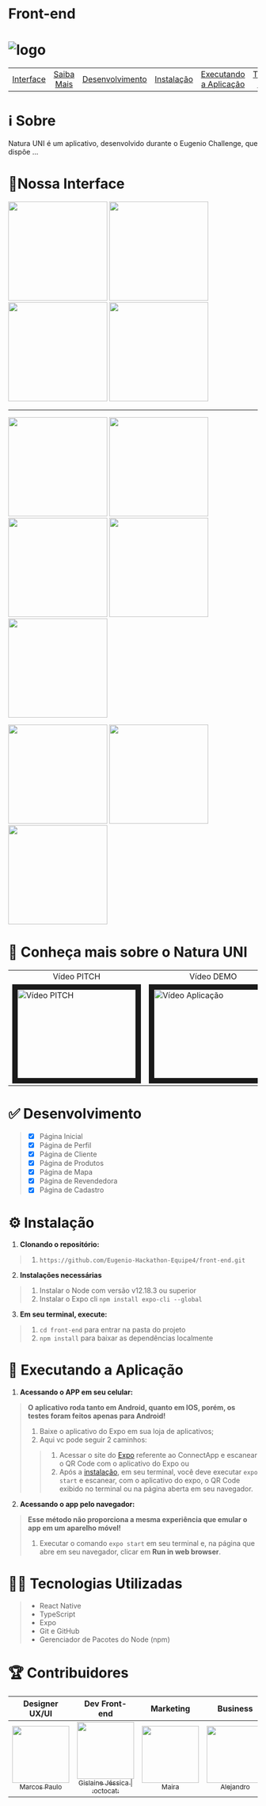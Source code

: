 # Front-end
# <img src="https://upload.wikimedia.org/wikipedia/pt/c/cb/Natura_Logo.png" alt="logo">

| | | | | | | |
|:-:|:-:|:-:|:-:|:-:|:-:|:-:|
|[Interface](#interface)|[Saiba Mais](#saibamais)|[Desenvolvimento](#desenvolvimento)|[Instalação](#instalacao)|[Executando a Aplicação](#execucao)|[Tecnologias Utilizadas](#tecnologias)|[Contribuidores](#contribuidores)

# :information_source: Sobre
<p align="justify">
 Natura UNI é um aplicativo, desenvolvido durante o Eugenio Challenge, que dispõe ...
</p>

<a name=""></a>
# <a name="interface">:iphone:Nossa Interface</a>
<p float="left">
  <img src="https://github.com/Eugenio-Hackathon-Equipe4/front-end/blob/master/.github/images/Screenshot_20201005-170649.png" width="200"/>
 <img src="https://github.com/Eugenio-Hackathon-Equipe4/front-end/blob/master/.github/images/Screenshot_20201005-170708.png" width="200" />
    <img src="https://github.com/Eugenio-Hackathon-Equipe4/front-end/blob/master/.github/images/Screenshot_20201005-170728.png" width="200" />
  <img src="https://github.com/Eugenio-Hackathon-Equipe4/front-end/blob/master/.github/images/Screenshot_20201005-170735.png" width="200" />

</p>

  ---
<p float="left">
    <img src="https://github.com/Eugenio-Hackathon-Equipe4/front-end/blob/master/.github/images/Screenshot_20201005-170830.png" width="200" /> 
  <img src="https://github.com/Eugenio-Hackathon-Equipe4/front-end/blob/master/.github/images/Screenshot_20201005-170814.png" width="200" />

  <img src="https://github.com/Eugenio-Hackathon-Equipe4/front-end/blob/master/.github/images/Screenshot_20201005-170855.png" width="200" />
  <img src="https://github.com/Eugenio-Hackathon-Equipe4/front-end/blob/master/.github/images/Screenshot_20201005-170842.png" width="200" />
  <img src="https://github.com/Eugenio-Hackathon-Equipe4/front-end/blob/master/.github/images/Screenshot_20201005-170823.png" width="200" />
</p>
<p float="left">

  <img src="https://github.com/Eugenio-Hackathon-Equipe4/front-end/blob/master/.github/images/Screenshot_20201005-170756.png" width="200" /> 
  <img src="https://github.com/Eugenio-Hackathon-Equipe4/front-end/blob/master/.github/images/Screenshot_20201005-170901.png" width="200" /> 
   <img src="https://github.com/Eugenio-Hackathon-Equipe4/front-end/blob/master/.github/images/Screenshot_20201005-170749.png" width="200" />

</p>

# <a name="saibamais">:cinema: Conheça mais sobre o Natura UNI</a>

<table>
 <tr>
  <td align="center">
   Vídeo PITCH
   </td>
   <td align="center">
   Vídeo DEMO
   </td>
  </tr>
<tr>
  <td>
    <a href="" target="_blank"><img src="" alt="Vídeo PITCH" width="240" height="180" border="10" /></a>
  </td>  
  <td>
    <a href="" target="_blank"><img src="" alt="Vídeo Aplicação" width="240" height="180" border="10" /></a>
  </td>
</tr>
</table>


# <a name="desenvolvimento">:white_check_mark: Desenvolvimento</a>

> - [x] Página Inicial
> - [x] Página de Perfil
> - [x] Página de Cliente
> - [x] Página de Produtos
> - [x] Página de Mapa
> - [x] Página de Revendedora
> - [x] Página de Cadastro


# <a name="instalacao">:gear: Instalação</a>
1. **Clonando o repositório:**
> 1. ```https://github.com/Eugenio-Hackathon-Equipe4/front-end.git```
2. **Instalações necessárias**
> 1. Instalar o Node com versão v12.18.3 ou superior
> 2. Instalar o Expo cli ```npm install expo-cli --global```
3. **Em seu terminal, execute:**
> 1. ```cd front-end``` para entrar na pasta do projeto
> 2. ```npm install``` para baixar as dependências localmente

# <a name="execucao">:calling: Executando a Aplicação</a>


1. **Acessando o APP em seu celular:**
> **O aplicativo roda tanto em Android, quanto em IOS, porém, os testes foram feitos apenas para Android!**
> 1. Baixe o aplicativo do Expo em sua loja de aplicativos;
> 2. Aqui vc pode seguir 2 caminhos:
> > 1. Acessar o site do [Expo](https://expo.io/@gislainehjessica/projects/Natura-UNI) referente ao ConnectApp e escanear o QR Code com o aplicativo do Expo ou
> > 2. Após a [instalação](#instalacao), em seu terminal, você deve executar ```expo start``` e escanear, com o aplicativo do expo, o QR Code exibido no terminal ou na página aberta em seu navegador.
2. **Acessando o app pelo navegador:**
> **Esse método não proporciona a mesma experiência que emular o app em um aparelho móvel!**
> 1. Executar o comando ```expo start``` em seu terminal e, na página que abre em seu navegador, clicar em **Run in web browser**.
 

# <a name="tecnologias">:woman_technologist: Tecnologias Utilizadas</a>
> - React Native 
> - TypeScript
> - Expo
> - Git e GitHub
> - Gerenciador de Pacotes do Node (npm)

# <a name="contribuidores">:trophy: Contribuidores</a>

|Designer UX/UI|Dev Front-end|Marketing|Business|Dev Back-end|
| :---: | :---: | :---: | :---: | :---: |
[<img src="https://media-exp1.licdn.com/dms/image/C4E03AQFj91xfjuK56A/profile-displayphoto-shrink_800_800/0?e=1607558400&v=beta&t=mQPUWV7LHWm1RmleLQmVb2E4Q7uM_kreoaLlzJwZK7g" width=115 > <br> <sub> Marcos Paulo </sub>](https://www.linkedin.com/in/marcos-paulo-554ab0a2/) | [<img src="https://media-exp1.licdn.com/dms/image/C4D03AQF8Z5No2jhaFg/profile-displayphoto-shrink_200_200/0?e=1605139200&v=beta&t=m0nopKlZRQs7K6qfO0Sgo_WwYOpvvhQex_ChKffGn04" width=115 > <br> <sub> Gislaine Jéssica </sub>](https://www.linkedin.com/in/gislainejessica/)[<sub> \| :octocat:</sub>](https://github.com/gislainejessica) | [<img src="https://media-exp1.licdn.com/dms/image/C5603AQGZUL52fydllA/profile-displayphoto-shrink_800_800/0?e=1607558400&v=beta&t=xdtLZcOW6NZ8dK65LN42w3HN4-r5BQ6w9-H0kE7KJpw" width=115 > <br> <sub> Maira </sub>](https://www.linkedin.com/in/maira-gazzi-manfro-a1a7b4192/) | [<img src="https://media-exp1.licdn.com/dms/image/C4E03AQFSAMXSMmlI_A/profile-displayphoto-shrink_800_800/0?e=1607558400&v=beta&t=nc54POsD4Ceg1h4_rM4mseGMejqxAZgtdDrtKqHCNgw" width=115 > <br> <sub> Alejandro </sub>](https://www.linkedin.com/in/alejandro-gonzález-navarro-5b50a1185/) | [<img src="https://media-exp1.licdn.com/dms/image/C4D35AQHVbWxzcdKFSw/profile-framedphoto-shrink_800_800/0?e=1601913600&v=beta&t=RWPLjFHYBarNHEsdxAMQrT-KouDn964yLjjbREX0etA" width=115 > <br> <sub> Carlos Souza </sub>](https://www.linkedin.com/in/carlos-souza-technology/)[<sub> \| :octocat:</sub>](https://github.com/CarlosViniMSouza) |
